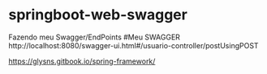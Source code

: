 # springboot-web-swagger
Fazendo meu Swagger/EndPoints
#Meu SWAGGER
http://localhost:8080/swagger-ui.html#/usuario-controller/postUsingPOST

https://glysns.gitbook.io/spring-framework/
